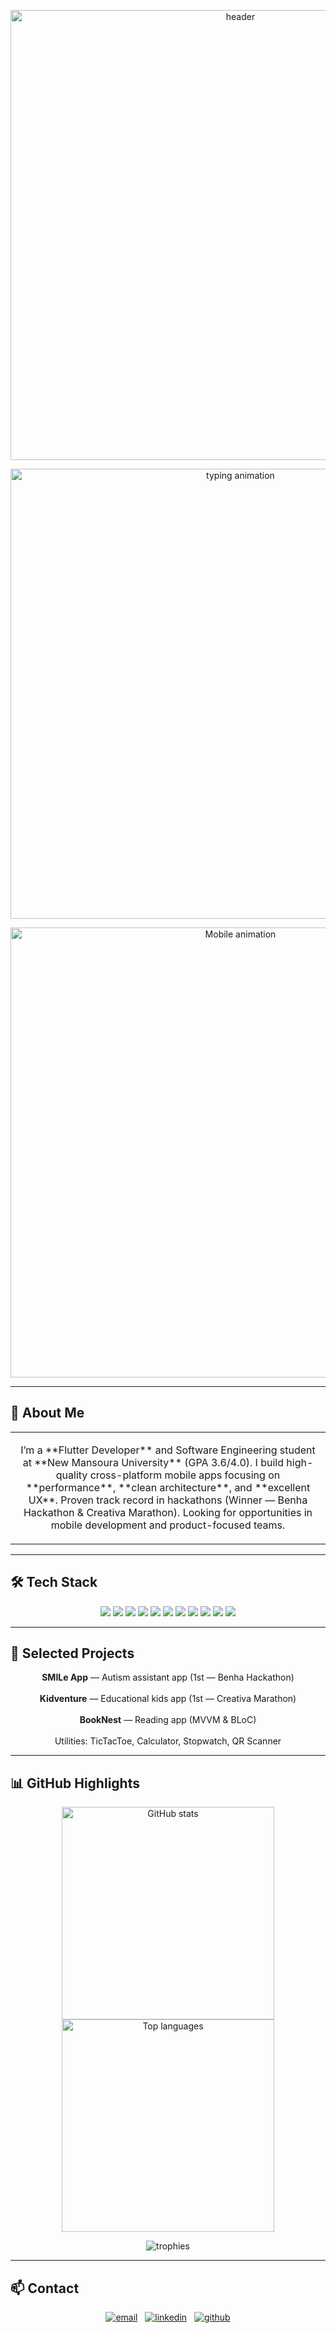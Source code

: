 <!-- ===========================
     Ahmed Elsaadany — README
     Width-aligned header, typing and mobile animation (720px)
=========================== -->

<!-- 1) Stylish Animated Header (width = 720) -->
<p align="center">
  <img
    src="https://capsule-render.vercel.app/api?type=wave&height=180&width=720&color=0:00c6ff,100:0072ff&text=Ahmed%20Elsaadany&fontAlign=50&fontAlignY=35&animation=fadeIn&fontColor=ffffff&desc=Flutter%20Developer%20%7C%20Mobile%20App%20Engineer&descAlignY=55&descAlign=50"
    alt="header"
    width="720"
  />
</p>

<!-- 2) Typing animation (same width) -->
<p align="center">
  <img
    src="https://readme-typing-svg.demolab.com?font=Fira+Code&size=20&pause=1200&center=true&width=720&lines=Building+scalable+mobile+apps%3B+Clean+Architecture+advocate%3B+Flutter+%26+Dart"
    alt="typing animation"
    width="720"
  />
</p>

<!-- 3) Mobile GIF animation (same width) -->
<p align="center">
  <img
    src="https://media.giphy.com/media/qgQUggAC3Pfv687qPC/giphy.gif"
    alt="Mobile animation"
    width="720"
  />
</p>

---

## 🚀 About Me
<table align="center" width="720"><tr><td>
<p align="center">
I’m a **Flutter Developer** and Software Engineering student at **New Mansoura University** (GPA 3.6/4.0).  
I build high-quality cross-platform mobile apps focusing on **performance**, **clean architecture**, and **excellent UX**.  
Proven track record in hackathons (Winner — Benha Hackathon & Creativa Marathon).  
Looking for opportunities in mobile development and product-focused teams.
</p>
</td></tr></table>

---

## 🛠 Tech Stack
<p align="center">
  <img src="https://img.shields.io/badge/Dart-0175C2?style=for-the-badge&logo=dart&logoColor=white" />
  <img src="https://img.shields.io/badge/Flutter-02569B?style=for-the-badge&logo=flutter&logoColor=white" />
  <img src="https://img.shields.io/badge/Firebase-FFCA28?style=for-the-badge&logo=firebase&logoColor=black" />
  <img src="https://img.shields.io/badge/REST%20API-005571?style=for-the-badge&logo=postman&logoColor=white" />
  <img src="https://img.shields.io/badge/BLoC-02569B?style=for-the-badge&logo=flutter&logoColor=white" />
  <img src="https://img.shields.io/badge/MVVM-6C63FF?style=for-the-badge" />
  <img src="https://img.shields.io/badge/Clean%20Architecture-FF5733?style=for-the-badge" />
  <img src="https://img.shields.io/badge/Git-F05032?style=for-the-badge&logo=git&logoColor=white" />
  <img src="https://img.shields.io/badge/GitHub-181717?style=for-the-badge&logo=github" />
  <img src="https://img.shields.io/badge/Figma-F24E1E?style=for-the-badge&logo=figma&logoColor=white" />
  <img src="https://img.shields.io/badge/Postman-FF6C37?style=for-the-badge&logo=postman&logoColor=white" />
</p>

---

## 📂 Selected Projects
<p align="center">
<strong>SMILe App</strong> — Autism assistant app (1st — Benha Hackathon)  <br><br>
<strong>Kidventure</strong> — Educational kids app (1st — Creativa Marathon)  <br><br>
<strong>BookNest</strong> — Reading app (MVVM & BLoC)  <br><br>
Utilities: TicTacToe, Calculator, Stopwatch, QR Scanner
</p>

---

## 📊 GitHub Highlights
<p align="center">
  <img src="https://github-readme-stats.vercel.app/api?username=AhmedElsa3dany&show_icons=true&theme=tokyonight&hide_border=true" alt="GitHub stats" width="340" />
  <img src="https://github-readme-stats.vercel.app/api/top-langs/?username=AhmedElsa3dany&layout=compact&theme=tokyonight&hide_border=true" alt="Top languages" width="340" />
</p>

<p align="center">
  <img src="https://github-profile-trophy.vercel.app/?username=AhmedElsa3dany&theme=algolia&no-frame=true&no-bg=true&margin-w=4" alt="trophies" />
</p>

---

## 📫 Contact
<p align="center">
  <a href="mailto:ahmedelsaadany16112003@gmail.com"><img src="https://img.shields.io/badge/Email-D14836?style=for-the-badge&logo=gmail&logoColor=white" alt="email" /></a>
  &nbsp;
  <a href="https://www.linkedin.com/in/ahmed-elsa3dany/"><img src="https://img.shields.io/badge/LinkedIn-0A66C2?style=for-the-badge&logo=linkedin&logoColor=white" alt="linkedin" /></a>
  &nbsp;
  <a href="https://github.com/AhmedElsa3dany"><img src="https://img.shields.io/badge/GitHub-181717?style=for-the-badge&logo=github&logoColor=white" alt="github" /></a>
</p>
